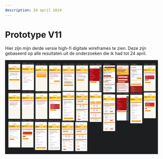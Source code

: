 ```yaml
---
description: 24 april 2019
---
```


# Prototype V11

Hier zijn mijn derde versie high-fi digitale wireframes te zien. Deze zijn gebaseerd op alle resultaten uit de onderzoeken die ik had tot 24 april.

![](../../.gitbook/assets/schermafbeelding-2019-05-10-om-20.31.04.png)

